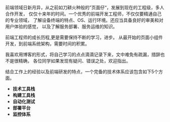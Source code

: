 前端领域日新月异，从之前如刀耕火种般的”页面仔“，发展到现在的工程级，多人合作开发，
仅仅十来年的时间。一个优秀的前端开发工程师，不仅仅要精通自己的专业领域，
了解设备终端的特点、OS、运行环境。还应当具备良好的审美和对用户体验的感觉，
以及了解服务部署、服务运维的知识。

前端工程师的成长历程,更是需要保持不断的学习，进步。
从最开始的页面小组件开发，到前端系统架构，需要时间的积累。

我喜欢用博客的形式，将自己学习的点点滴滴记录下来，文中难免有疏漏，措辞也不是很精确，
各位同学如果发现有疑问、错误之处，欢迎指出。

结合工作上的经验以及前端研发的特点，一个完备的技术体系应该包含如下5个方面。
- **技术工具栈**
- **构建工具栈**
- **自动化测试**
- **部署平台**
- **监控体系**
